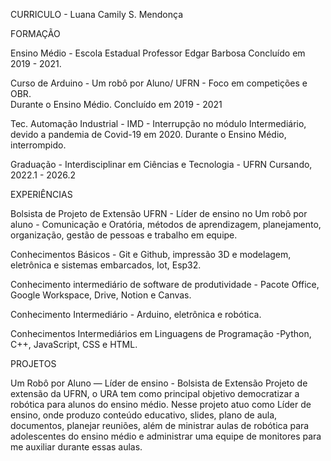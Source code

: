 CURRICULO - Luana Camily S. Mendonça

FORMAÇÃO

Ensino Médio - Escola Estadual Professor Edgar Barbosa 
Concluído em  2019 - 2021.

Curso de Arduino -  Um robô por Aluno/ UFRN - Foco em  competições e OBR.  
Durante o Ensino Médio. Concluído em 2019 - 2021

Tec. Automação Industrial - IMD - Interrupção no módulo Intermediário, devido a pandemia de Covid-19 em 2020.
Durante o Ensino Médio, interrompido.

Graduação - Interdisciplinar em Ciências e Tecnologia - UFRN 
Cursando,  2022.1 - 2026.2 

EXPERIÊNCIAS

Bolsista de Projeto de Extensão UFRN - Líder de ensino no Um robô por aluno - Comunicação e Oratória, métodos de aprendizagem, planejamento, organização, gestão de pessoas e trabalho em equipe.

Conhecimentos Básicos -  Git e Github, impressão 3D e modelagem, eletrônica e sistemas embarcados, Iot, Esp32.  

Conhecimento intermediário de software de produtividade - Pacote Office, Google Workspace, Drive, Notion e Canvas.

Conhecimento Intermediário -  Arduino, eletrônica e robótica.

Conhecimentos Intermediários em Linguagens de Programação -Python, C++, JavaScript, CSS e  HTML.

PROJETOS

Um Robô por Aluno — Líder de ensino - Bolsista de Extensão
Projeto de extensão da UFRN, o URA tem como principal objetivo democratizar a robótica para alunos do ensino médio. Nesse projeto atuo como Líder de ensino, onde produzo conteúdo educativo, slides, plano de aula, documentos, planejar reuniões,  além de ministrar aulas de robótica para adolescentes do ensino médio e administrar uma equipe de monitores para me auxiliar durante essas aulas.

